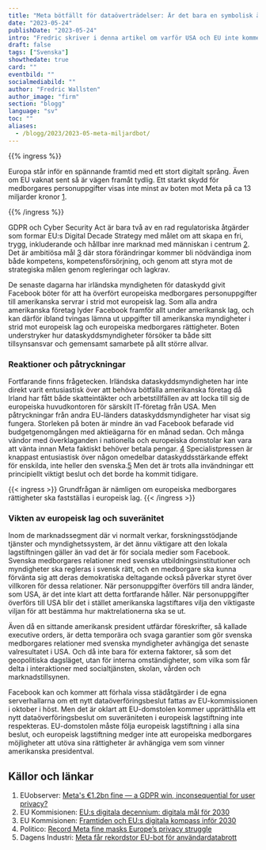 ```yaml
---
title: "Meta bötfällt för dataöverträdelser: Är det bara en symbolisk åtgärd eller verklig förändring?"
date: "2023-05-24"
publishDate: "2023-05-24"
intro: "Fredric skriver i denna artikel om varför USA och EU inte kommer enas om ett dataöverföringsavtal som håller i längden inom överskådlig tid"
draft: false
tags: ["Svenska"]
showthedate: true
card: ""
eventbild: ""
socialmediabild: ""
author: "Fredric Wallsten"
author_image: "firm"
section: "blogg"
language: "sv"
toc: ""
aliases:
  - /blogg/2023/2023-05-meta-miljardbot/
---
```


{{% ingress %}}

Europa står inför en spännande framtid med ett stort digitalt språng. Även om EU vaknat sent så är vägen framåt tydlig. Ett starkt skydd för medborgares personuppgifter visas inte minst av boten mot Meta på ca 13 miljarder kronor [1].

{{% /ingress %}}

GDPR och Cyber Security Act är bara två av en rad regulatoriska åtgärder som formar EU:s Digital Decade Strategy med målet om att skapa en fri, trygg, inkluderande och hållbar inre marknad med människan i centrum [2]. Det är ambitiösa mål [3] där stora förändringar kommer bli nödvändiga inom både kompetens, kompetensförsörjning, och genom att styra mot de strategiska målen genom regleringar och lagkrav.

De senaste dagarna har irländska myndigheten för dataskydd givit Facebook böter för att ha överfört europeiska medborgares personuppgifter till amerikanska servrar i strid mot europeisk lag. Som alla andra amerikanska företag lyder Facebook framför allt under amerikansk lag, och kan därför ibland tvingas lämna ut uppgifter till amerikanska myndigheter i strid mot europeisk lag och europeiska medborgares rättigheter. Boten understryker hur dataskyddsmyndigheter försöker ta både sitt tillsynsansvar och gemensamt samarbete på allt större allvar.

### Reaktioner och påtryckningar

Fortfarande finns frågetecken. Irländska dataskyddsmyndigheten har inte direkt varit entusiastisk över att behöva bötfälla amerikanska företag då Irland har fått både skatteintäkter och arbetstillfällen av att locka till sig de europeiska huvudkontoren för särskilt IT-företag från USA. Men påtryckningar från andra EU-länders dataskyddsmyndigheter har visat sig fungera. Storleken på boten är mindre än vad Facebook befarade vid budgetgenomgången med aktieägarna för en månad sedan. Och många vändor med överklaganden i nationella och europeiska domstolar kan vara att vänta innan Meta faktiskt behöver betala pengar. [4] Specialistpressen är knappast entusiastisk över någon omedelbar dataskyddsstärkande effekt för enskilda, inte heller den svenska.[5] Men det är trots alla invändningar ett principiellt viktigt beslut och det borde ha kommit tidigare.

{{< ingress >}}
Grundfrågan är nämligen om europeiska medborgares rättigheter ska fastställas i europeisk lag.
{{< /ingress >}}

### Vikten av europeisk lag och suveränitet

Inom de marknadssegment där vi normalt verkar, forskningsstödjande tjänster och myndighetssystem, är det ännu viktigare att den lokala lagstiftningen gäller än vad det är för sociala medier som Facebook. Svenska medborgares relationer med svenska utbildningsinstitutioner och myndigheter ska regleras i svensk rätt, och en medborgare ska kunna förvänta sig att deras demokratiska deltagande också påverkar styret över villkoren för dessa relationer. När personuppgifter överförs till andra länder, som USA, är det inte klart att detta fortfarande håller. När personuppgifter överförs till USA blir det i stället amerikanska lagstiftares vilja den viktigaste viljan för att bestämma hur maktrelationerna ska se ut.

Även då en sittande amerikansk president utfärdar föreskrifter, så kallade executive orders, är detta temporära och svaga garantier som gör svenska medborgares relationer med svenska myndigheter avhängiga det senaste valresultatet i USA. Och då inte bara för externa faktorer, så som det geopolitiska dagsläget, utan för interna omständigheter, som vilka som får delta i interaktioner med socialtjänsten, skolan, vården och marknadstillsynen.

Facebook kan och kommer att förhala vissa städåtgärder i de egna serverhallarna om ett nytt dataöverföringsbeslut fattas av EU-kommissionen i oktober i höst. Men det är oklart att EU-domstolen kommer upprätthålla ett nytt dataöverföringsbeslut om suveräniteten i europeisk lagstiftning inte respekteras. EU-domstolen måste följa europeisk lagstiftning i alla sina beslut, och europeisk lagstiftning medger inte att europeiska medborgares möjligheter att utöva sina rättigheter är avhängiga vem som vinner amerikanska presidentval.

## Källor och länkar

1. EUobserver: [Meta's €1.2bn fine — a GDPR win, inconsequential for user privacy?](https://euobserver.com/digital/157058)
1. EU Kommisionen: [EU:s digitala decennium: digitala mål för 2030](https://commission.europa.eu/strategy-and-policy/priorities-2019-2024/europe-fit-digital-age/europes-digital-decade-digital-targets-2030_sv)
1. EU Kommisionen: [Framtiden och EU:s digitala kompass inför 2030](https://sweden.representation.ec.europa.eu/strategi-och-prioriteringar/viktiga-eu-fragor-sverige/digitala-mal-2030_sv#framtiden-och-eus-digitala-kompass-inf%C3%B6r-2030)
1. Politico: [Record Meta fine masks Europe’s privacy struggle](https://www.politico.eu/article/record-meta-fine-masks-shortcomings-of-europes-privacy-regime/)
1. Dagens Industri: [Meta får rekordstor EU-bot för användardatabrott](https://www.di.se/digital/meta-far-rekordstor-eu-bot-for-anvandardatabrott/)

[1]: https://euobserver.com/digital/157058
[2]: https://commission.europa.eu/strategy-and-policy/priorities-2019-2024/europe-fit-digital-age/europes-digital-decade-digital-targets-2030_sv
[3]: https://sweden.representation.ec.europa.eu/strategi-och-prioriteringar/viktiga-eu-fragor-sverige/digitala-mal-2030_sv#framtiden-och-eus-digitala-kompass-inf%C3%B6r-2030
[4]: https://www.politico.eu/article/record-meta-fine-masks-shortcomings-of-europes-privacy-regime/
[5]: https://www.di.se/digital/meta-far-rekordstor-eu-bot-for-anvandardatabrott/
